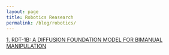 ```yaml
---
layout: page
title: Robotics Reasearch
permalink: /blog/robotics/
---
```


<a href="/blog/Robotics/lerobot/">1. RDT-1B: A DIFFUSION FOUNDATION MODEL FOR BIMANUAL MANIPULATION</a>


